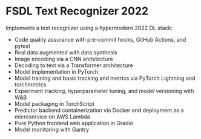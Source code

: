 # FSDL Text Recognizer 2022

Implements a text recognizer using a hypermodern 2022 DL stack:

- Code quality assurance with pre-commit hooks, GitHub Actions, and pytest
- Real data augmented with data synthesis
- Image encoding via a CNN architecture
- Decoding to text via a Transformer architecture
- Model implementation in PyTorch
- Model training and basic tracking and metrics via PyTorch Lightning and torchmetrics
- Experiment tracking, hyperparameter tuning, and model versioning with W&B
- Model packaging in TorchScript
- Predictor backend containerization via Docker and deployment as a microservice on AWS Lambda
- Pure Python frontend web application in Gradio
- Model monitoring with Gantry
